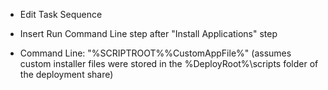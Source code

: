 * Edit Task Sequence

* Insert Run Command Line step after "Install Applications" step

* Command Line: "%SCRIPTROOT%\%CustomAppFile%"
(assumes custom installer files were stored in the %DeployRoot%\scripts folder of the deployment share)

